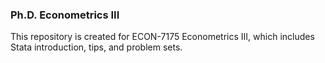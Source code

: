 ### Ph.D. Econometrics III

This repository is created for ECON-7175 Econometrics III, which includes Stata introduction, tips, and problem sets.
